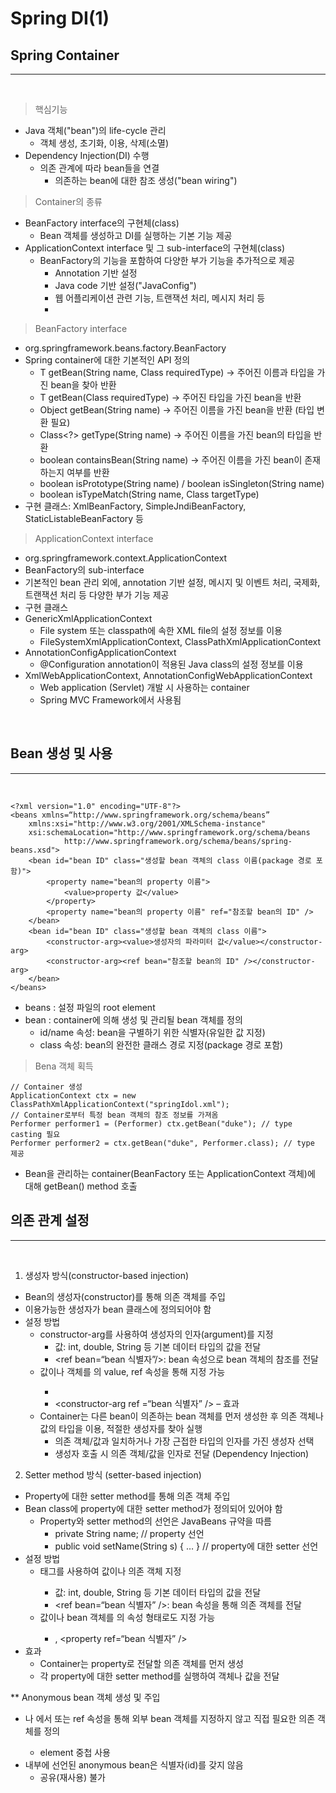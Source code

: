 # Spring DI(1)

## Spring Container
---
<br>

> 핵심기능
- Java 객체("bean")의 life-cycle 관리
  - 객체 생성, 초기화, 이용, 삭제(소멸)
- Dependency Injection(DI) 수행
  - 의존 관계에 따라 bean들을 연결
    - 의존하는 bean에 대한 참조 생성("bean wiring")

> Container의 종류
- BeanFactory interface의 구현체(class)
  - Bean 객체를 생성하고 DI를 실행하는 기본 기능 제공
- ApplicationContext interface 및 그 sub-interface의 구현체(class)
  - BeanFactory의 기능을 포함하여 다양한 부가 기능을 추가적으로 제공
    - Annotation 기반 설정
    - Java code 기반 설정("JavaConfig")
    - 웹 어플리케이션 관련 기능, 트랜잭션 처리, 메시지 처리 등
    - 
> BeanFactory interface
- org.springframework.beans.factory.BeanFactory
- Spring container에 대한 기본적인 API 정의
  - <T> T getBean(String name, Class<T> requiredType)
    → 주어진 이름과 타입을 가진 bean을 찾아 반환
  - <T> T getBean(Class<T> requiredType) → 주어진 타입을 가진 bean을 반환
  - Object getBean(String name) → 주어진 이름을 가진 bean을 반환 (타입 변환 필요)
  - Class<?> getType(String name) → 주어진 이름을 가진 bean의 타입을 반환
  - boolean containsBean(String name)
    → 주어진 이름을 가진 bean이 존재하는지 여부를 반환
  - boolean isPrototype(String name) / boolean isSingleton(String name)
  - boolean isTypeMatch(String name, Class targetType)
- 구현 클래스: XmlBeanFactory, SimpleJndiBeanFactory, StaticListableBeanFactory 등

> ApplicationContext interface
- org.springframework.context.ApplicationContext
- BeanFactory의 sub-interface
- 기본적인 bean 관리 외에, annotation 기반 설정, 메시지 및 이벤트 처리, 국제화, 트랜잭션 처리 등 다양한 부가 기능 제공
- 구현 클래스
 - GenericXmlApplicationContext
   - File system 또는 classpath에 속한 XML file의 설정 정보를 이용
   - FileSystemXmlApplicationContext, ClassPathXmlApplicationContext
 - AnnotationConfigApplicationContext
   - @Configuration annotation이 적용된 Java class의 설정 정보를 이용
 - XmlWebApplicationContext, AnnotationConfigWebApplicationContext
   - Web application (Servlet) 개발 시 사용하는 container
   - Spring MVC Framework에서 사용됨
<br>

##  Bean 생성 및 사용
---
<br>

```
<?xml version="1.0" encoding="UTF-8"?>
<beans xmlns=“http://www.springframework.org/schema/beans”
	xmlns:xsi="http://www.w3.org/2001/XMLSchema-instance"
	xsi:schemaLocation="http://www.springframework.org/schema/beans
			http://www.springframework.org/schema/beans/spring-beans.xsd">
	<bean id="bean ID" class="생성할 bean 객체의 class 이름(package 경로 포함)">
		<property name="bean의 property 이름">
			<value>property 값</value>
		</property>
		<property name="bean의 property 이름" ref="참조할 bean의 ID" />
	</bean>
	<bean id="bean ID" class="생성할 bean 객체의 class 이름">
		<constructor-arg><value>생성자의 파라미터 값</value></constructor-arg>
		<constructor-arg><ref bean="참조할 bean의 ID" /></constructor-arg>
	</bean>
</beans>

```

- beans : 설정 파일의 root element
- bean : container에 의해 생성 및 관리될 bean 객체를 정의
  - id/name 속성: bean을 구별하기 위한 식별자(유일한 값 지정)
  - class 속성: bean의 완전한 클래스 경로 지정(package 경로 포함)


> Bena 객체 획득
```
// Container 생성
ApplicationContext ctx = new ClassPathXmlApplicationContext("springIdol.xml");
// Container로부터 특정 bean 객체의 참조 정보를 가져옴
Performer performer1 = (Performer) ctx.getBean("duke"); // type casting 필요
Performer performer2 = ctx.getBean("duke", Performer.class); // type 제공
```
- Bean을 관리하는 container(BeanFactory 또는 ApplicationContext 객체)에 대해 getBean() method 호출

##  의존 관계 설정
---
<br>

1. 생성자 방식(constructor-based injection)
- Bean의 생성자(constructor)를 통해 의존 객체를 주입
- 이용가능한 생성자가 bean 클래스에 정의되어야 함
- 설정 방법
  - constructor-arg를 사용하여 생성자의 인자(argument)를 지정
    - <value>값</value>: int, double, String 등 기본 데이터 타입의 값을 전달
    - <ref bean=“bean 식별자”/>: bean 속성으로 bean 객체의 참조를 전달
  - 값이나 객체를 <constructor-arg>의 value, ref 속성을 통해 지정 가능
    - <constructor-arg value=“값” />
    - <constructor-arg ref =“bean 식별자” />
– 효과
  - Container는 다른 bean이 의존하는 bean 객체를 먼저 생성한 후 의존 객체나 값의 타입을 이용, 적절한 생성자를 찾아 실행
    - 의존 객체/값과 일치하거나 가장 근접한 타입의 인자를 가진 생성자 선택
    - 생성자 호출 시 의존 객체/값을 인자로 전달 (Dependency Injection)

2. Setter method 방식 (setter-based injection)
- Property에 대한 setter method를 통해 의존 객체 주입
- Bean class에 property에 대한 setter method가 정의되어 있어야 함
  - Property와 setter method의 선언은 JavaBeans 규약을 따름
     - private String name; // property 선언
     - public void setName(String s) { … } // property에 대한 setter 선언
- 설정 방법
  - <property> 태그를 사용하여 값이나 의존 객체 지정
    - <value>값</value>: int, double, String 등 기본 데이터 타입의 값을 전달
    - <ref bean=“bean 식별자” />: bean 속성을 통해 의존 객체를 전달
  - 값이나 bean 객체를 <property>의 속성 형태로도 지정 가능
    - <property value=“값” />, <property ref=“bean 식별자” />
- 효과
  - Container는 property로 전달할 의존 객체를 먼저 생성
  - 각 property에 대한 setter method를 실행하여 객체나 값을 전달

** Anonymous bean 객체 생성 및 주입
- <constructor-arg>나 <property>에서 <ref> 또는 ref 속성을 통해 외부 bean 객체를 지정하지 않고 직접 필요한 의존 객체를 정의
  - <bean> element 중첩 사용
- 내부에 선언된 anonymous bean은 식별자(id)를 갖지 않음
  - 공유(재사용) 불가
